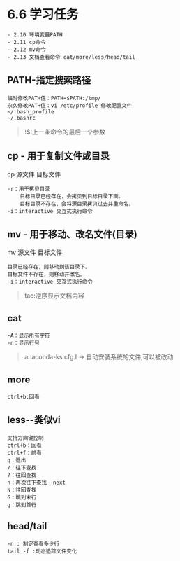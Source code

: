 # 6.6 学习任务
	- 2.10 环境变量PATH
	- 2.11 cp命令
	- 2.12 mv命令
	- 2.13 文档查看命令 cat/more/less/head/tail


## PATH-指定搜索路径
```
临时修改PATH值：PATH=$PATH:/tmp/
永久修改PATH值：vi /etc/profile 修改配置文件
~/.bash_profile
~/.bashrc
```

> !$:上一条命令的最后一个参数

## cp - 用于复制文件或目录
cp 源文件 目标文件
```
-r：用于拷贝目录
	目标目录已经存在，会拷贝到目标目录下面。
	目标目录不存在，会将源目录拷贝过去并重命名。
-i：interactive 交互式执行命令

```

## mv - 用于移动、改名文件(目录)
mv 源文件 目标文件
```
目录已经存在，则移动到该目录下。
目标文件不存在，则移动并改名。
-i：interactive 交互式执行命令
```

> tac:逆序显示文档内容
## cat  
```
-A：显示所有字符
-n：显示行号
```

> anaconda-ks.cfg.l -> 自动安装系统的文件,可以被改动

## more
```
ctrl+b:回看
```

## less--类似vi
```
支持方向键控制
ctrl+b：回看
ctrl+f：前看
q：退出
/：往下查找
?：往回查找
n：再次往下查找--next
N：往回查找
G：跳到末行
g：跳到首行
```


## head/tail
```
-n : 制定查看多少行
tail -f :动态追踪文件变化
```
